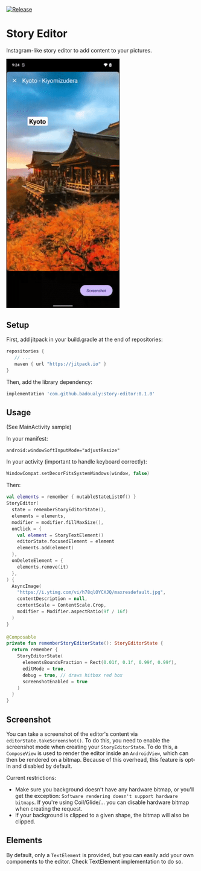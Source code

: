 [![Release](https://jitpack.io/v/badoualy/story-editor.svg)](https://jitpack.io/#badoualy/story-editor)

# Story Editor

Instagram-like story editor to add content to your pictures.

<img src="https://github.com/badoualy/story-editor/blob/main/ART/preview.gif" width="300">

Setup
----------------

First, add jitpack in your build.gradle at the end of repositories:

 ```gradle
repositories {
    // ...
    maven { url "https://jitpack.io" }
}
```

Then, add the library dependency:

```gradle
implementation 'com.github.badoualy:story-editor:0.1.0'
```

Usage
----------------

(See MainActivity sample)

In your manifest:

```
android:windowSoftInputMode="adjustResize"
```

In your activity (important to handle keyboard correctly):

```kotlin
WindowCompat.setDecorFitsSystemWindows(window, false)
```

Then:

```kotlin
val elements = remember { mutableStateListOf() }
StoryEditor(
  state = rememberStoryEditorState(),
  elements = elements,
  modifier = modifier.fillMaxSize(),
  onClick = {
    val element = StoryTextElement()
    editorState.focusedElement = element
    elements.add(element)
  },
  onDeleteElement = {
    elements.remove(it)
  },
) {
  AsyncImage(
    "https://i.ytimg.com/vi/h78qlOYCXJQ/maxresdefault.jpg",
    contentDescription = null,
    contentScale = ContentScale.Crop,
    modifier = Modifier.aspectRatio(9f / 16f)
  )
}

@Composable
private fun rememberStoryEditorState(): StoryEditorState {
  return remember {
    StoryEditorState(
      elementsBoundsFraction = Rect(0.01f, 0.1f, 0.99f, 0.99f),
      editMode = true,
      debug = true, // draws hitbox red box
      screenshotEnabled = true
    )
  }
}

```

Screenshot
----------------

You can take a screenshot of the editor's content via `editorState.takeScreenshot()`. To do this,
you need to enable the screenshot mode when creating your `StoryEditorState`. To do this,
a `ComposeView` is used to render the editor inside an `AndroidView`, which can then be rendered on
a bitmap. Because of this overhead, this feature is opt-in and disabled by default.

Current restrictions:

* Make sure you background doesn't have any hardware bitmap, or you'll get the exception:
  `Software rendering doesn't support hardware bitmaps`. If you're using Coil/Glide/... you can
  disable hardware bitmap when creating the request.
* If your background is clipped to a given shape, the bitmap will also be clipped.

Elements
----------------

By default, only a `TextElement` is provided, but you can easily add your own components to the
editor. Check TextElement implementation to do so.

